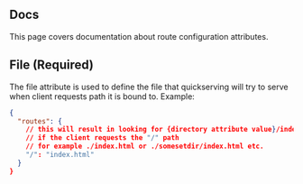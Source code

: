 ## Docs
This page covers documentation about route configuration attributes.

## File (Required)
The file attribute is used to define the file that quickserving will try to serve when client
requests path it is bound to.
Example:
```json
{
  "routes": {
    // this will result in looking for {directory attribute value}/index.html
    // if the client requests the "/" path
    // for example ./index.html or ./somesetdir/index.html etc.
    "/": "index.html"
  }
}
```
